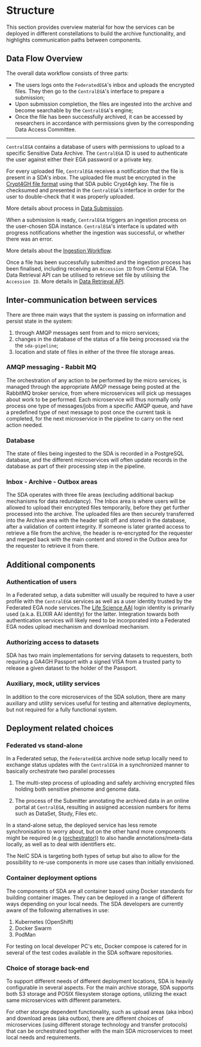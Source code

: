 Structure
=========

This section provides overview material for how the services can be deployed in different constellations to build the archive functionality, and highlights communication paths between components.


Data Flow Overview
------------------

The overall data workflow consists of three parts:

-   The users logs onto the `FederatedEGA`'s inbox and uploads the encrypted files. They then go to the `CentralEGA`'s interface to prepare a submission;
-   Upon submission completion, the files are ingested into the archive and become searchable by the `CentralEGA`'s engine;
-   Once the file has been successfully archived, it can be accessed by researchers in accordance with permissions given by the corresponding Data Access Committee.

------------------------------------------------------------------------

`CentralEGA` contains a database of users with permissions to upload to a specific Sensitive Data Archive. The `CentralEGA` ID is used to
authenticate the user against either their EGA password or a private key.

For every uploaded file, `CentralEGA` receives a notification that the file is present in a SDA's inbox. The uploaded file must be encrypted
in the [Crypt4GH file format](https://samtools.github.io/hts-specs/crypt4gh.pdf) using that SDA public Crypt4gh key. The file is
checksumed and presented in the `CentralEGA`'s interface in order for the user to double-check that it was properly uploaded.

More details about process in [Data Submission](submission.md#data-submission).

When a submission is ready, `CentralEGA` triggers an ingestion process on the user-chosen SDA instance. `CentralEGA`'s interface is updated with
progress notifications whether the ingestion was successful, or whether there was an error.

More details about the [Ingestion Workflow](submission.md#ingestion-workflow).

Once a file has been successfully submitted and the ingestion process has been finalised, including receiving an `Accession ID` from Central
EGA. The Data Retrieval API can be utilised to retrieve set file by utilising the `Accession ID`. More details in [Data Retrieval API](dataout.md#data-retrieval-api).


Inter-communication between services
------------------------------------

There are three main ways that the system is passing on information and persist state in the system:

1. through AMQP messages sent from and to micro services;
2. changes in the database of the status of a file being processed via the the `sda-pipeline`;
3. location and state of files in either of the three file storage areas.

### AMQP messaging - Rabbit MQ

The orchestration of any action to be performed by the micro services, is managed through the appropriate AMQP message being posted at the RabbitMQ broker service, from where microservices will pick up messages about work to be performed. Each microservice will thus normally only process one type of messages/jobs from a specific AMQP queue, and have a predefined type of next message to post once the current task is completed, for the next microservice in the pipeline to carry on the next action needed.

### Database

The state of files being ingested to the SDA is recorded in a PostgreSQL database, and the different microservices will often update records in the database as part of their processing step in the pipeline.

### Inbox - Archive - Outbox areas

The SDA operates with three file areas (excluding additional backup mechanisms for data redundancy). The Inbox area is where users will be allowed to upload their encrypted files temporarily, before they get further processed into the archive. The uploaded files are then securely transferred into the Archive area with the header split off and stored in the database, after a validation of content integrity. If someone is later granted access to retrieve a file from the archive, the header is re-encrypted for the requester and merged back with the main content and stored in the Outbox area for the requester to retrieve it from there.


Additional components
---------------------

### Authentication of users

In a Federated setup, a data submitter will usually be required to have a user profile with the `CentralEGA` services as well as a user identity trusted by the Federated EGA node services.The [Life Science AAI](https://lifescience-ri.eu/) login identity is primarily used (a.k.a. ELIXIR AAI identity) for the latter. Integration towards both authentication services will likely need to be incorporated into a Federated EGA nodes upload mechanism and download mechanism.

### Authorizing access to datasets

SDA has two main implementations for serving datasets to requesters, both requiring a GA4GH Passport with a signed VISA from a trusted party to release a given dataset to the holder of the Passport.  


### Auxiliary, mock, utility services

In addition to the core microservices of the SDA solution, there are many auxiliary and utility services useful for testing and alternative deployments, but not required for a fully functional system.


Deployment related choices
--------------------------

### Federated vs stand-alone

In a Federated setup, the `FederatedEGA` archive node setup locally need to exchange status updates with the `CentralEGA` in a synchronized manner to basically orchestrate two parallel processes

1. The multi-step process of uploading and safely archiving encrypted files holding both sensitive phenome and genome data.

2. The process of the Submitter annotating the archived data in an online portal at `CentralEGA`, resulting in assigned accession numbers for items such as DataSet, Study, Files etc.


In a stand-alone setup, the deployed service has less remote synchronisation to worry about, but on the other hand more components might be required (e.g ([orchestrator](services/orchestrator))) to also handle annotations/meta-data locally, as well as to deal with identifiers etc.

The NeIC SDA is targeting both types of setup but also to allow for the possibility to re-use components in more use cases than initially envisioned.


### Container deployment options

The components of SDA are all container based using Docker standards for building container images. They can be deployed in a range of different ways depending on your local needs. The SDA developers are currently aware of the following alternatives in use:

1. Kubernetes (OpenShift)
2. Docker Swarm
3. PodMan

For testing on local developer PC's etc, Docker compose is catered for in several of the test codes available in the SDA software repositories.


### Choice of storage back-end

To support different needs of different deployment locations, SDA is heavily configurable in several aspects. For the main archive storage, SDA supports both S3 storage and POSIX filesystem storage options, utilizing the exact same microservices with different parameters.

For other storage dependent functionality, such as upload areas (aka inbox) and download areas (aka outbox), there are different choices of microservices (using different storage technology and transfer protocols) that can be orchestrated together with the main SDA microservices to meet local needs and requirements. 
